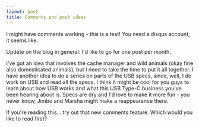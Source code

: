 ```yaml
---
layout: post
title: Comments and post ideas
---
```


I might have comments working - this is a test! You need a disqus account, it seems like.

Update on the blog in general: I'd like to go for one post per month.

 I've got an idea that involves the cache manager and wild animals (okay fine also domesticated animals), but I need to take the time to put it all together. 
 I have another idea to do a series on parts of the USB specs, since, well, I do work on USB and read all the specs. I think it might be cool for you guys to learn about how USB works and what this USB Type-C business you've been hearing about is. Specs are dry and I'd love to make it more fun - you never know, Jimbo and Marsha might make a reappearance there. 
 
 If you're reading this... try out that new comments feature. Which would you like to read first? 